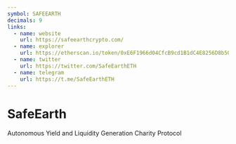 ```yaml
---
symbol: SAFEEARTH
decimals: 9
links:
  - name: website
    url: https://safeearthcrypto.com/
  - name: explorer
    url: https://etherscan.io/token/0xE6F1966d04CfcB9cd1B1dC4E8256D8b501b11CbA
  - name: twitter
    url: https://twitter.com/SafeEarthETH
  - name: telegram
    url: https://t.me/SafeEarthETH
---
```


# SafeEarth

Autonomous Yield and Liquidity Generation Charity Protocol
